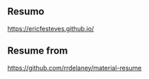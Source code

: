 
## Resumo
https://ericfesteves.github.io/

## Resume from
https://github.com/rrdelaney/material-resume

